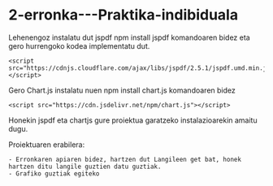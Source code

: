 # 2-erronka---Praktika-indibiduala

Lehenengoz instalatu dut jspdf npm install jspdf komandoaren bidez eta gero hurrengoko kodea implementatu dut. 

    <script src="https://cdnjs.cloudflare.com/ajax/libs/jspdf/2.5.1/jspdf.umd.min.js"></script>

Gero Chart.js instalatu nuen npm install chart.js komandoaren bidez

    <script src="https://cdn.jsdelivr.net/npm/chart.js"></script>


Honekin jspdf eta chartjs gure proiektua garatzeko instalazioarekin amaitu dugu.

Proiektuaren erabilera:

    - Erronkaren apiaren bidez, hartzen dut Langileen get bat, honek hartzen ditu langile guztien datu guztiak.
    - Grafiko guztiak egiteko 